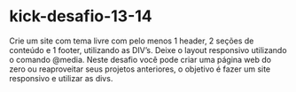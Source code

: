 # kick-desafio-13-14

Crie um site com tema livre com pelo menos 1 header, 2 seções de conteúdo e 1 footer, utilizando as DIV’s. 
Deixe o layout responsivo utilizando o comando @media.
Neste desafio você pode criar uma página web do zero ou reaproveitar seus projetos anteriores, o objetivo é fazer um site responsivo e utilizar as divs.
